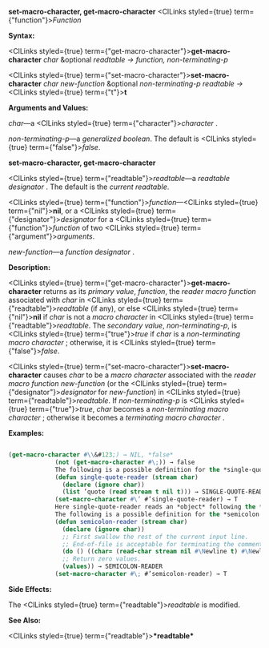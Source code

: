 **set-macro-character, get-macro-character** <ClLinks styled={true} term={"function"}><i>Function</i></ClLinks> 



**Syntax:** 



<ClLinks styled={true} term={"get-macro-character"}><b>get-macro-character</b></ClLinks> *char* &amp;optional *readtable → function, non-terminating-p* 



<ClLinks styled={true} term={"set-macro-character"}><b>set-macro-character</b></ClLinks> *char new-function* &amp;optional *non-terminating-p readtable →* <ClLinks styled={true} term={"t"}><b>t</b></ClLinks> 



**Arguments and Values:** 



*char*—a <ClLinks styled={true} term={"character"}><i>character</i></ClLinks> . 



*non-terminating-p*—a *generalized boolean*. The default is <ClLinks styled={true} term={"false"}><i>false</i></ClLinks>. 







 



 



**set-macro-character, get-macro-character** 



<ClLinks styled={true} term={"readtable"}><i>readtable</i></ClLinks>—a *readtable designator* . The default is the *current readtable*. 



<ClLinks styled={true} term={"function"}><i>function</i></ClLinks>—<ClLinks styled={true} term={"nil"}><b>nil</b></ClLinks>, or a <ClLinks styled={true} term={"designator"}><i>designator</i></ClLinks> for a <ClLinks styled={true} term={"function"}><i>function</i></ClLinks> of two <ClLinks styled={true} term={"argument"}><i>arguments</i></ClLinks>. 



*new-function*—a *function designator* . 



**Description:** 



<ClLinks styled={true} term={"get-macro-character"}><b>get-macro-character</b></ClLinks> returns as its *primary value*, *function*, the *reader macro function* associated with *char* in <ClLinks styled={true} term={"readtable"}><i>readtable</i></ClLinks> (if any), or else <ClLinks styled={true} term={"nil"}><b>nil</b></ClLinks> if *char* is not a *macro character* in <ClLinks styled={true} term={"readtable"}><i>readtable</i></ClLinks>. The *secondary value*, *non-terminating-p*, is <ClLinks styled={true} term={"true"}><i>true</i></ClLinks> if *char* is a *non-terminating macro character* ; otherwise, it is <ClLinks styled={true} term={"false"}><i>false</i></ClLinks>. 



<ClLinks styled={true} term={"set-macro-character"}><b>set-macro-character</b></ClLinks> causes *char* to be a *macro character* associated with the *reader macro function new-function* (or the <ClLinks styled={true} term={"designator"}><i>designator</i></ClLinks> for *new-function*) in <ClLinks styled={true} term={"readtable"}><i>readtable</i></ClLinks>. If *non-terminating-p* is <ClLinks styled={true} term={"true"}><i>true</i></ClLinks>, *char* becomes a *non-terminating macro character* ; otherwise it becomes a *terminating macro character* . 



**Examples:**
```lisp

(get-macro-character #\\&#123;) → NIL, *false* 
		     (not (get-macro-character #\;)) → false 
		     The following is a possible definition for the *single-quote reader macro* in *standard syntax* : 
		     (defun single-quote-reader (stream char) 
		       (declare (ignore char)) 
		       (list ’quote (read stream t nil t))) → SINGLE-QUOTE-READER 
		     (set-macro-character #\’ #’single-quote-reader) → T 
		     Here single-quote-reader reads an *object* following the *single-quote* and returns a *list* of **quote** and that *object*. The *char* argument is ignored. 
		     The following is a possible definition for the *semicolon reader macro* in *standard syntax* : 
		     (defun semicolon-reader (stream char) 
		       (declare (ignore char)) 
		       ;; First swallow the rest of the current input line. 
		       ;; End-of-file is acceptable for terminating the comment. 
		       (do () ((char= (read-char stream nil #\Newline t) #\Newline))) 
		       ;; Return zero values. 
		       (values)) → SEMICOLON-READER 
		     (set-macro-character #\; #’semicolon-reader) → T 

```
**Side Effects:** 



The <ClLinks styled={true} term={"readtable"}><i>readtable</i></ClLinks> is modified. 



**See Also:** 



<ClLinks styled={true} term={"readtable"}><b>\*readtable\*</b></ClLinks> 







 



 



